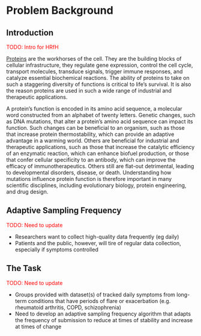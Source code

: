 # Problem Background

## Introduction

<span style="color:red">TODO: Intro for HRfH</span>

[Proteins](https://www.ncbi.nlm.nih.gov/books/NBK26911/) are the workhorses of the cell. They are the building blocks of cellular infrastructure, they regulate gene expression, control the cell cycle, transport molecules, transduce signals, trigger immune responses, and catalyze essential biochemical reactions. The ability of proteins to take on such a staggering diversity of functions is critical to life’s survival. It is also the reason proteins are used in such a wide range of industrial and therapeutic applications.

A protein’s function is encoded in its amino acid sequence, a molecular word constructed from an alphabet of twenty letters. Genetic changes, such as DNA mutations, that alter a protein’s amino acid sequence can impact its function. Such changes can be beneficial to an organism, such as those that increase protein thermostability, which can provide an adaptive advantage in a warming world. Others are beneficial for industrial and therapeutic applications, such as those that increase the catalytic efficiency of an enzymatic reaction, which can enhance biofuel production, or those that confer cellular specificity to an antibody, which can improve the efficacy of immunotherapeutics. Others still are flat-out detrimental, leading to developmental disorders, disease, or death. Understanding how mutations influence protein function is therefore important in many scientific disciplines, including evolutionary biology, protein engineering, and drug design.

## Adaptive Sampling Frequency

<span style="color:red">TODO: Need to update</span>

- Researchers want to collect high-quality data frequently (eg daily)
- Patients and the public, however, will tire of regular data collection, especially if symptoms controlled


## The Task

<span style="color:red">TODO: Need to update</span>

- Groups provided with dataset(s) of tracked daily symptoms from long-term conditions that have periods of flare or exacerbation (e.g. rheumatoid arthritis, COPD, schizophrenia)
- Need to develop an adaptive sampling frequency algorithm that adapts the frequency of submission to reduce at times of stability and increase at times of change

